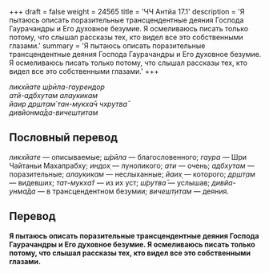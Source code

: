 +++
draft = false
weight = 24565
title = 'ЧЧ Антйа 17.1'
description = 'Я пытаюсь описать поразительные трансцендентные деяния Господа Гаурачандры и Его духовное безумие. Я осмеливаюсь писать только потому, что слышал рассказы тех, кто видел все это собственными глазами.'
summary = 'Я пытаюсь описать поразительные трансцендентные деяния Господа Гаурачандры и Его духовное безумие. Я осмеливаюсь писать только потому, что слышал рассказы тех, кто видел все это собственными глазами.'
+++

_ликхйате ш́рӣла-гаурендор  
атй-адбхутам алаукикам  
йаир др̣шт̣ам̇ тан-мукха̄ч чхрутва̄  
дивйонма̄да-вичешт̣итам_

## Пословный перевод

_ликхйате_ — описываемые; _ш́рӣла_ — благословенного; _гаура_ — Шри Чайтаньи Махапрабху; _индох̣_ — луноликого; _ати_ — очень; _адбхутам_ — поразительные; _алаукикам_ — неслыханные; _йаих̣_ — которого; _др̣шт̣ам_ — видевших; _тат_\-_мукха̄т_ — из их уст; _ш́рутва̄_ — услышав; _дивйа_\-_унма̄да_ — в трансцендентном безумии; _вичешт̣итам_ — деяния.

## Перевод

**Я пытаюсь описать поразительные трансцендентные деяния Господа Гаурачандры и Его духовное безумие. Я осмеливаюсь писать только потому, что слышал рассказы тех, кто видел все это собственными глазами.**
